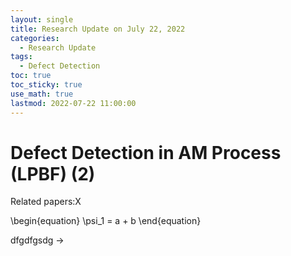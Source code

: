 ```yaml
---
layout: single
title: Research Update on July 22, 2022
categories: 
  - Research Update
tags:       
  - Defect Detection
toc: true
toc_sticky: true
use_math: true
lastmod: 2022-07-22 11:00:00
---
```


# Defect Detection in AM Process (LPBF) (2)

Related papers:X

\begin{equation}
  \psi_1 = a + b
\end{equation}


dfgdfgsdg  $\rightarrow$
